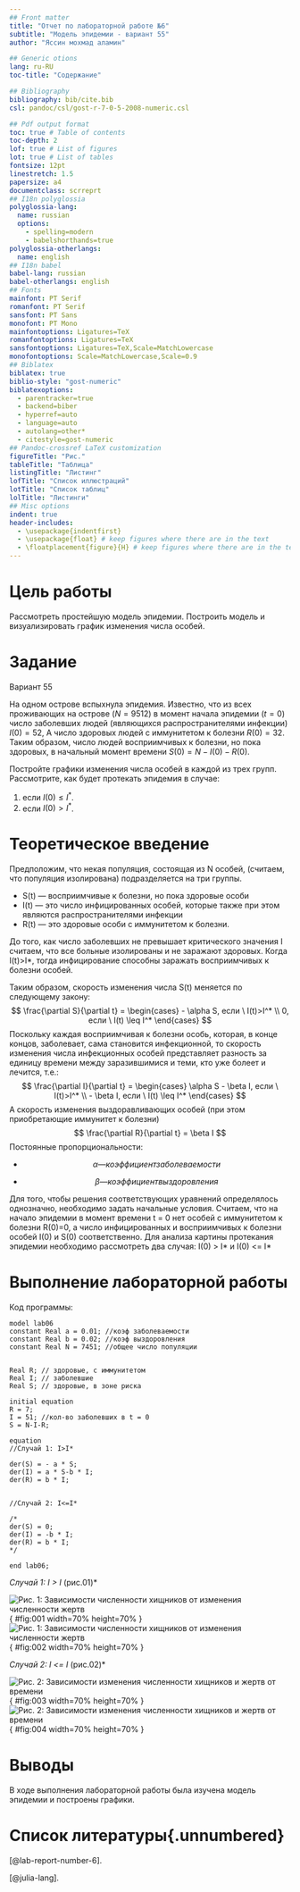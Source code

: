 ```yaml
---
## Front matter
title: "Отчет по лабораторной работе №6"
subtitle: "Модель эпидемии - вариант 55"
author: "Яссин мохмад аламин"

## Generic otions
lang: ru-RU
toc-title: "Содержание"

## Bibliography
bibliography: bib/cite.bib
csl: pandoc/csl/gost-r-7-0-5-2008-numeric.csl

## Pdf output format
toc: true # Table of contents
toc-depth: 2
lof: true # List of figures
lot: true # List of tables
fontsize: 12pt
linestretch: 1.5
papersize: a4
documentclass: scrreprt
## I18n polyglossia
polyglossia-lang:
  name: russian
  options:
	- spelling=modern
	- babelshorthands=true
polyglossia-otherlangs:
  name: english
## I18n babel
babel-lang: russian
babel-otherlangs: english
## Fonts
mainfont: PT Serif
romanfont: PT Serif
sansfont: PT Sans
monofont: PT Mono
mainfontoptions: Ligatures=TeX
romanfontoptions: Ligatures=TeX
sansfontoptions: Ligatures=TeX,Scale=MatchLowercase
monofontoptions: Scale=MatchLowercase,Scale=0.9
## Biblatex
biblatex: true
biblio-style: "gost-numeric"
biblatexoptions:
  - parentracker=true
  - backend=biber
  - hyperref=auto
  - language=auto
  - autolang=other*
  - citestyle=gost-numeric
## Pandoc-crossref LaTeX customization
figureTitle: "Рис."
tableTitle: "Таблица"
listingTitle: "Листинг"
lofTitle: "Список иллюстраций"
lotTitle: "Список таблиц"
lolTitle: "Листинги"
## Misc options
indent: true
header-includes:
  - \usepackage{indentfirst}
  - \usepackage{float} # keep figures where there are in the text
  - \floatplacement{figure}{H} # keep figures where there are in the text
---
```



# Цель работы

Рассмотреть простейшую модель эпидемии. Построить модель и визуализировать график изменения числа особей.

# Задание
Вариант 55

На одном острове вспыхнула эпидемия. Известно, что из всех проживающих на острове $(N=9512)$ в момент начала эпидемии $(t=0)$ число заболевших людей (являющихся распространителями инфекции) $I(0)=52$, А число здоровых людей с иммунитетом к болезни $R(0)=32$. Таким образом, число людей восприимчивых к болезни, но пока здоровых, в начальный момент времени $S(0)=N-I(0)- R(0)$.

Постройте графики изменения числа особей в каждой из трех групп. Рассмотрите, как будет протекать эпидемия в случае: 

1. если $I(0) \leq I^*$.
2. если $I(0)>I^*$. 

# Теоретическое введение

Предположим, что некая популяция, состоящая из N особей, (считаем, что популяция изолирована) подразделяется на три группы.

- S(t) — восприимчивые к болезни, но пока здоровые особи
- I(t) — это число инфицированных особей, которые также при этом являются распространителями инфекции
- R(t) — это здоровые особи с иммунитетом к болезни.

До того, как число заболевших не превышает критического значения I считаем, что все больные изолированы и не заражают здоровых. Когда I(t)>I*, тогда инфицирование способны заражать восприимчивых к болезни особей.

Таким образом, скорость изменения числа S(t) меняется по следующему закону:
$$
 \frac{\partial S}{\partial t} = \begin{cases} - \alpha S, если \ I(t)>I^* \\ 0, если \ I(t) \leq I^* \end{cases}
$$
Поскольку каждая восприимчивая к болезни особь, которая, в конце концов, заболевает, сама становится инфекционной, то скорость изменения числа инфекционных особей представляет разность за единицу времени между заразившимися и теми, кто уже болеет и лечится, т.е.:
$$
 \frac{\partial I}{\partial t} = \begin{cases} \alpha S - \beta I, если \ I(t)>I^* \\  - \beta I, если \ I(t) \leq I^* \end{cases}
$$
А скорость изменения выздоравливающих особей (при этом приобретающие иммунитет к болезни)
$$
\frac{\partial R}{\partial t} = \beta I
$$
Постоянные пропорциональности:

- $$
  \alpha — коэффициент заболеваемости
  $$

- $$
  \beta— коэффициент выздоровления
  $$



Для того, чтобы решения соответствующих уравнений определялось однозначно, необходимо задать начальные условия. Считаем, что на начало эпидемии в момент времени t = 0 нет особей с иммунитетом к болезни R(0)=0, а число инфицированных и восприимчивых к болезни особей I(0) и S(0) соответственно. Для анализа картины протекания эпидемии необходимо рассмотреть два случая: I(0) > I* и I(0) <= I*

# Выполнение лабораторной работы

Код программы:

   ```
model lab06
constant Real a = 0.01; //коэф заболеваемости
constant Real b = 0.02; //коэф выздоровления
constant Real N = 7451; //общее число популяции


Real R; // здоровые, с иммунитетом
Real I; // заболевшие
Real S; // здоровые, в зоне риска

initial equation
R = 7;
I = 51; //кол-во заболевших в t = 0
S = N-I-R;

equation
//Случай 1: I>I*

der(S) = - a * S;
der(I) = a * S-b * I;
der(R) = b * I; 


//Случай 2: I<=I*

/*
der(S) = 0;
der(I) = -b * I;
der(R) = b * I; 
*/

end lab06;
   ```

*Случай 1: I > I*  (рис.01)*

  ![Рис. 1: Зависимости численности хищников от изменения численности жертв](image/a1.png) { #fig:001 width=70% height=70% }
  ![Рис. 1: Зависимости численности хищников от изменения численности жертв](image/a2.png) { #fig:002 width=70% height=70% }


*Случай 2: I <= I*  (рис.02)*

   ![Рис. 2: Зависимости изменения численности хищников и жертв от времени](image/a1%20julia.png) { #fig:003 width=70% height=70% }
   ![Рис. 2: Зависимости изменения численности хищников и жертв от времени](image/a2%20julia.JPG) { #fig:004 width=70% height=70% }
     

# Выводы

В ходе выполнения лабораторной работы была изучена модель эпидемии и построены графики.


# Список литературы{.unnumbered}
[@lab-report-number-6].

[@julia-lang].
